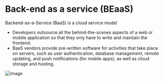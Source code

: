 # Back-end as a service (BEaaS) 
Backend-as-a-Service (BaaS) is a cloud service model 
- Developers outsource all the behind-the-scenes aspects of a web or mobile application so that they only have to write and maintain the frontend.
- BaaS vendors provide pre-written software for activities that take place on servers, such as user authentication, database management, remote updating, and push notifications (for mobile apps), as well as cloud storage and hosting.



![image](https://www.cloudflare.com/img/learning/serverless/glossary/backend-as-a-service-baas/what-is-backend-as-a-service.svg)

